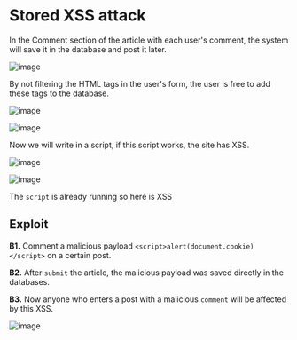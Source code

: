 # Stored XSS attack
In the Comment section of the article with each user's comment, the system will save it in the database and post it later.

![image](https://user-images.githubusercontent.com/63194321/133422051-2ad55ffd-13f1-4b3e-9be4-09023f044c35.png)

By not filtering the HTML tags in the user's form, the user is free to add these tags to the database.

![image](https://user-images.githubusercontent.com/63194321/133437848-51955829-bc3e-4aeb-aa99-c9420f9baf5d.png)

![image](https://user-images.githubusercontent.com/63194321/133425652-0e0a8289-2ad2-4387-be0a-479d0f0256a9.png)

Now we will write in a script, if this script works, the site has XSS.

![image](https://user-images.githubusercontent.com/63194321/133439235-0a0abd26-a71f-47c8-a57e-78ae6f7c560b.png)

![image](https://user-images.githubusercontent.com/63194321/133439321-76680f9b-2286-4f83-a225-eb0e09a1f757.png)

The `script` is already running so here is XSS

## Exploit 

**B1.** Comment a malicious payload `<script>alert(document.cookie)</script>` on a certain post.

**B2.** After `submit` the article, the malicious payload was saved directly in the databases.

**B3.** Now anyone who enters a post with a malicious `comment` will be affected by this XSS.

![image](https://user-images.githubusercontent.com/63194321/132675854-59905c6c-ed80-4b34-9463-de807318b066.png)


